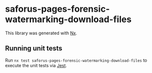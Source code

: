 # saforus-pages-forensic-watermarking-download-files

This library was generated with [Nx](https://nx.dev).

## Running unit tests

Run `nx test saforus-pages-forensic-watermarking-download-files` to execute the unit tests via [Jest](https://jestjs.io).
